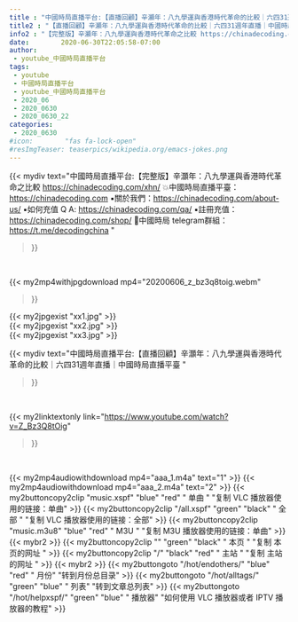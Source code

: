 ```yaml
---
title : "中國時局直播平台:【直播回顧】辛灝年：八九學運與香港時代革命的比較｜六四31週年直播｜中國時局直播平臺 "
title2 : "【直播回顧】辛灝年：八九學運與香港時代革命的比較｜六四31週年直播｜中國時局直播平臺 "
info2 : "【完整版】辛灝年：八九學運與香港時代革命之比較 https://chinadecoding.com/xhn/ 💥中國時局直播平臺：https://chinadecoding.com ▪️關於我們：https://chinadecoding.com/about-us/ ▪️如何充值 Q   A: https://chinadecoding.com/qa/ ▪️註冊充值：https://chinadecoding.com/shop/  🔮中國時局 telegram群組：https://t.me/decodingchina "
date:        2020-06-30T22:05:58-07:00
author:
 - youtube_中國時局直播平台
tags:
 - youtube
 - 中國時局直播平台
 - youtube_中國時局直播平台
 - 2020_06
 - 2020_0630
 - 2020_0630_22
categories:
 - 2020_0630
#icon:        "fas fa-lock-open"
#resImgTeaser: teaserpics/wikipedia.org/emacs-jokes.png
---
```


{{< mydiv text="中國時局直播平台:【完整版】辛灝年：八九學運與香港時代革命之比較 https://chinadecoding.com/xhn/ 💥中國時局直播平臺：https://chinadecoding.com ▪️關於我們：https://chinadecoding.com/about-us/ ▪️如何充值 Q   A: https://chinadecoding.com/qa/ ▪️註冊充值：https://chinadecoding.com/shop/  🔮中國時局 telegram群組：https://t.me/decodingchina "
>}}
<br>


{{< my2mp4withjpgdownload mp4="20200606_z_bz3q8toig.webm"
>}}

{{< my2jpgexist "xx1.jpg" >}}<br>
{{< my2jpgexist "xx2.jpg" >}}<br>
{{< my2jpgexist "xx3.jpg" >}}<br>



{{< mydiv text="中國時局直播平台:【直播回顧】辛灝年：八九學運與香港時代革命的比較｜六四31週年直播｜中國時局直播平臺 "
>}}
<br>

{{< my2linktextonly link="https://www.youtube.com/watch?v=Z_Bz3Q8tOig"
>}}


<br>

{{< my2mp4audiowithdownload mp4="aaa_1.m4a"    text="1" >}}
{{< my2mp4audiowithdownload mp4="aaa_2.m4a"    text="2" >}}
{{< my2buttoncopy2clip "music.xspf"        "blue"   "red"    " 单曲 "  "复制 VLC 播放器使用的链接：单曲" >}} {{< my2buttoncopy2clip "/all.xspf"         "green"  "black"  " 全部 "  "复制 VLC 播放器使用的链接：全部" >}} {{< my2buttoncopy2clip "music.m3u8"        "blue"   "red"    " M3U  "    "复制 M3U 播放器使用的链接：单曲" >}} {{< mybr2 >}} {{< my2buttoncopy2clip ""                  "green"  "black"  " 本页 "    "复制 本页的网址 " >}} {{< my2buttoncopy2clip "/"                 "black"  "red"    " 主站 "    "复制 主站的网址 " >}} {{< mybr2 >}} {{< my2buttongoto      "/hot/endothers/"   "blue"   "red"    " 月份"   "转到月份总目录" >}} {{< my2buttongoto      "/hot/alltags/"     "green"  "blue"   " 列表"   "转到文章总列表" >}} {{< my2buttongoto      "/hot/helpxspf/"    "green"  "blue"   " 播放器" "如何使用 VLC 播放器或者 IPTV 播放器的教程" >}} 
